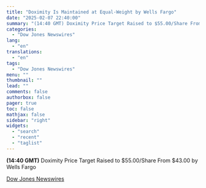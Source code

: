 ```yaml
---
title: "Doximity Is Maintained at Equal-Weight by Wells Fargo"
date: "2025-02-07 22:40:00"
summary: "(14:40 GMT) Doximity Price Target Raised to $55.00/Share From $43.00 by Wells Fargo"
categories:
  - "Dow Jones Newswires"
lang:
  - "en"
translations:
  - "en"
tags:
  - "Dow Jones Newswires"
menu: ""
thumbnail: ""
lead: ""
comments: false
authorbox: false
pager: true
toc: false
mathjax: false
sidebar: "right"
widgets:
  - "search"
  - "recent"
  - "taglist"
---
```


**(14:40 GMT)** Doximity Price Target Raised to $55.00/Share From $43.00 by Wells Fargo

[Dow Jones Newswires](https://www.tradingview.com/news/DJN_DN20250207007016:0/)
